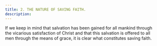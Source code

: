 ```yaml
---
title: 2. THE NATURE OF SAVING FAITH.
description: 
---
```


If we keep in mind that salvation has been gained for all mankind through the vicarious satisfaction of Christ and that this salvation is offered to all men through the means of grace, it is clear what constitutes saving faith.

